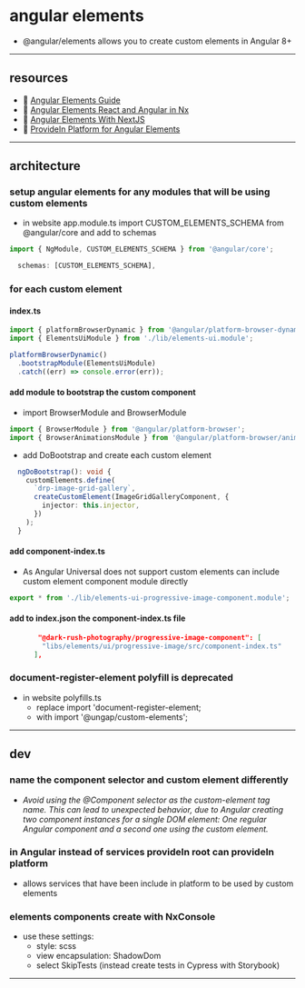 # angular elements

- @angular/elements allows you to create custom elements in Angular 8+

---

## resources

- :page_with_curl: [Angular Elements Guide](https://angular.io/guide/elements)
- :page_with_curl: [Angular Elements React and Angular in Nx](https://indepth.dev/posts/1030/how-to-talk-with-web-components-in-react-and-angular)
- :page_with_curl: [Angular Elements With NextJS](https://dev.to/swyx/how-to-use-web-components-with-next-js-and-typescript-4gg1)
- :page_with_curl: [ProvideIn Platform for Angular Elements](https://dev.to/christiankohler/improved-dependeny-injection-with-the-new-providedin-scopes-any-and-platform-30bb)

---

## architecture

### setup angular elements for any modules that will be using custom elements

- in website app.module.ts import CUSTOM_ELEMENTS_SCHEMA from @angular/core and add to schemas

```ts
import { NgModule, CUSTOM_ELEMENTS_SCHEMA } from '@angular/core';
```

```ts
  schemas: [CUSTOM_ELEMENTS_SCHEMA],
```

### for each custom element

#### index.ts

```ts
import { platformBrowserDynamic } from '@angular/platform-browser-dynamic';
import { ElementsUiModule } from './lib/elements-ui.module';

platformBrowserDynamic()
  .bootstrapModule(ElementsUiModule)
  .catch((err) => console.error(err));
```

#### add module to bootstrap the custom component

- import BrowserModule and BrowserModule

```ts
import { BrowserModule } from '@angular/platform-browser';
import { BrowserAnimationsModule } from '@angular/platform-browser/animations';
```

- add DoBootstrap and create each custom element

```ts
  ngDoBootstrap(): void {
    customElements.define(
      `drp-image-grid-gallery`,
      createCustomElement(ImageGridGalleryComponent, {
        injector: this.injector,
      })
    );
  }
```

#### add component-index.ts

- As Angular Universal does not support custom elements can include custom element component module directly

```ts
export * from './lib/elements-ui-progressive-image-component.module';
```

#### add to index.json the component-index.ts file

```json
       "@dark-rush-photography/progressive-image-component": [
        "libs/elements/ui/progressive-image/src/component-index.ts"
      ],
```

### document-register-element polyfill is deprecated

- in website polyfills.ts
  - replace import 'document-register-element;
  - with import '@ungap/custom-elements';

---

## dev

### name the component selector and custom element differently

- _Avoid using the @Component selector as the custom-element tag name. This can lead to unexpected behavior, due to Angular creating two component instances for a single DOM element: One regular Angular component and a second one using the custom element._

### in Angular instead of services provideIn root can provideIn platform

- allows services that have been include in platform to be used by custom elements

### elements components create with NxConsole

- use these settings:
  - style: scss
  - view encapsulation: ShadowDom
  - select SkipTests (instead create tests in Cypress with Storybook)

---
